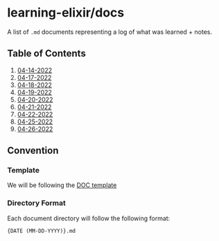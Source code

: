 # learning-elixir/docs

A list of `.md` documents representing a log of what was learned + notes.

## Table of Contents

1. [04-14-2022](./04-14-2022.md)
2. [04-17-2022](./04-17-2022.md)
3. [04-18-2022](./04-18-2022.md)
4. [04-19-2022](./04-19-2022.md)
5. [04-20-2022](./04-20-2022.md)
6. [04-21-2022](./04-21-2022.md)
7. [04-22-2022](./04-22-2022.md)
8. [04-25-2022](./04-25-2022.md)
9. [04-26-2022](./04-26-2022.md)

## Convention

### Template

We will be following the [DOC template](../templates/DOCS.md)

### Directory Format

Each document directory will follow the following format:

```text
{DATE (MM-DD-YYYY)}.md
```
